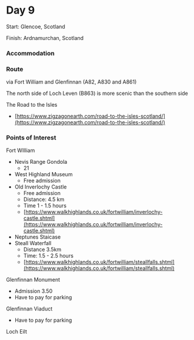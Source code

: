# Day 9

Start: Glencoe, Scotland

Finish: Ardnamurchan, Scotland

### Accommodation

### **Route**

via Fort William and Glenfinnan \(A82, A830 and A861\)

The north side of Loch Leven \(B863\) is more scenic than the southern side

The Road to the Isles

* [https://www.zigzagonearth.com/road-to-the-isles-scotland/](https://www.zigzagonearth.com/road-to-the-isles-scotland/)

### Points of Interest

Fort WIlliam

* Nevis Range Gondola
  * 21
* West Highland Museum
  * Free admission
* Old Inverlochy Castle
  * Free admission
  * Distance: 4.5 km
  * Time 1 - 1.5 hours
  * [https://www.walkhighlands.co.uk/fortwilliam/inverlochy-castle.shtml](https://www.walkhighlands.co.uk/fortwilliam/inverlochy-castle.shtml)
* Neptunes Staicase
* Steall Waterfall
  * Distance 3.5km
  * Time: 1.5 - 2.5 hours
  * [https://www.walkhighlands.co.uk/fortwilliam/steallfalls.shtml](https://www.walkhighlands.co.uk/fortwilliam/steallfalls.shtml)

Glenfinnan Monument

* Admission 3.50
* Have to pay for parking

Glenfinnan Viaduct

* Have to pay for parking

Loch Eilt

